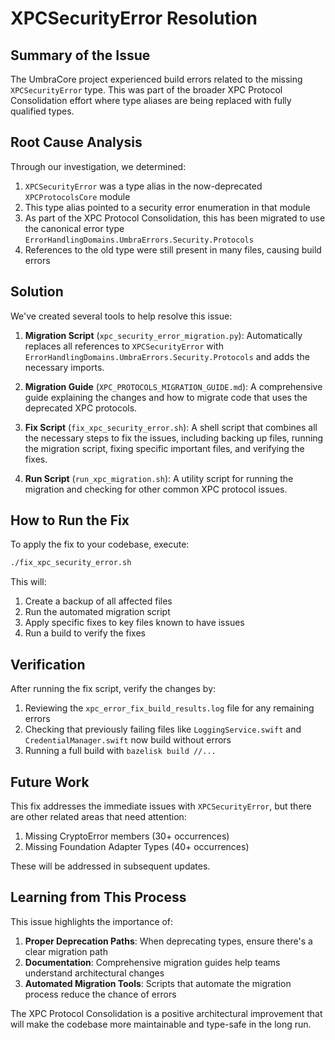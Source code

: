 # XPCSecurityError Resolution

## Summary of the Issue

The UmbraCore project experienced build errors related to the missing `XPCSecurityError` type. This was part of the broader XPC Protocol Consolidation effort where type aliases are being replaced with fully qualified types.

## Root Cause Analysis

Through our investigation, we determined:

1. `XPCSecurityError` was a type alias in the now-deprecated `XPCProtocolsCore` module
2. This type alias pointed to a security error enumeration in that module
3. As part of the XPC Protocol Consolidation, this has been migrated to use the canonical error type `ErrorHandlingDomains.UmbraErrors.Security.Protocols`
4. References to the old type were still present in many files, causing build errors

## Solution

We've created several tools to help resolve this issue:

1. **Migration Script** (`xpc_security_error_migration.py`): Automatically replaces all references to `XPCSecurityError` with `ErrorHandlingDomains.UmbraErrors.Security.Protocols` and adds the necessary imports.

2. **Migration Guide** (`XPC_PROTOCOLS_MIGRATION_GUIDE.md`): A comprehensive guide explaining the changes and how to migrate code that uses the deprecated XPC protocols.

3. **Fix Script** (`fix_xpc_security_error.sh`): A shell script that combines all the necessary steps to fix the issues, including backing up files, running the migration script, fixing specific important files, and verifying the fixes.

4. **Run Script** (`run_xpc_migration.sh`): A utility script for running the migration and checking for other common XPC protocol issues.

## How to Run the Fix

To apply the fix to your codebase, execute:

```bash
./fix_xpc_security_error.sh
```

This will:
1. Create a backup of all affected files
2. Run the automated migration script
3. Apply specific fixes to key files known to have issues
4. Run a build to verify the fixes

## Verification

After running the fix script, verify the changes by:

1. Reviewing the `xpc_error_fix_build_results.log` file for any remaining errors
2. Checking that previously failing files like `LoggingService.swift` and `CredentialManager.swift` now build without errors
3. Running a full build with `bazelisk build //...`

## Future Work

This fix addresses the immediate issues with `XPCSecurityError`, but there are other related areas that need attention:

1. Missing CryptoError members (30+ occurrences)
2. Missing Foundation Adapter Types (40+ occurrences)

These will be addressed in subsequent updates.

## Learning from This Process

This issue highlights the importance of:

1. **Proper Deprecation Paths**: When deprecating types, ensure there's a clear migration path
2. **Documentation**: Comprehensive migration guides help teams understand architectural changes
3. **Automated Migration Tools**: Scripts that automate the migration process reduce the chance of errors

The XPC Protocol Consolidation is a positive architectural improvement that will make the codebase more maintainable and type-safe in the long run.
